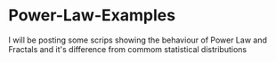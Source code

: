 # Power-Law-Examples
I will be posting some scrips showing the behaviour of Power Law and Fractals and it's difference from commom statistical distributions
